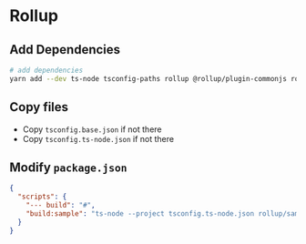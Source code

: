 # Rollup

## Add Dependencies

```sh
# add dependencies
yarn add --dev ts-node tsconfig-paths rollup @rollup/plugin-commonjs rollup-plugin-typescript2
```

## Copy files

- Copy `tsconfig.base.json` if not there
- Copy `tsconfig.ts-node.json` if not there

## Modify `package.json`

```json
{
  "scripts": {
    "--- build": "#",
    "build:sample": "ts-node --project tsconfig.ts-node.json rollup/sample/build-sample.ts"
  }
}
```
